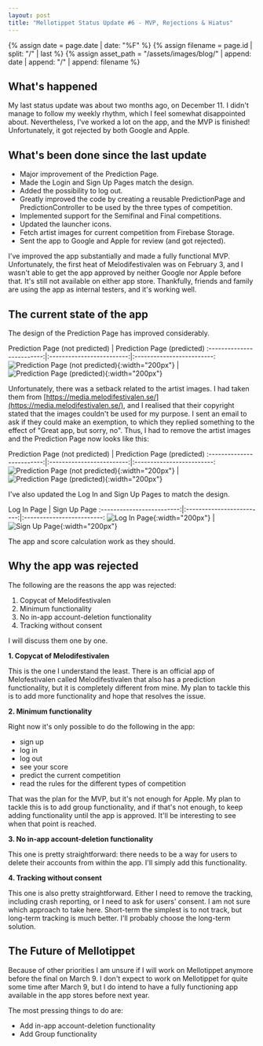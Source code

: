 ```yaml
---
layout: post
title: "Mellotippet Status Update #6 - MVP, Rejections & Hiatus"
---
```


{% assign date = page.date | date: "%F" %}
{% assign filename = page.id | split: "/" | last %}
{% assign asset_path = "/assets/images/blog/" | append: date | append: "/" | append: filename %}

## What's happened
 
My last status update was about two months ago, on December 11. I didn't manage to follow my weekly rhythm, which I feel somewhat disappointed about. Nevertheless, I've worked a lot on the app, and the MVP is finished! Unfortunately, it got rejected by both Google and Apple.

## What's been done since the last update

- Major improvement of the Prediction Page.
- Made the Login and Sign Up Pages match the design.
- Added the possibility to log out.
- Greatly improved the code by creating a reusable PredictionPage and PredictionController to be used by the three types of competition.
- Implemented support for the Semifinal and Final competitions.
- Updated the launcher icons.
- Fetch artist images for current competition from Firebase Storage.
- Sent the app to Google and Apple for review (and got rejected).

I've improved the app substantially and made a fully functional MVP. Unfortunately, the first heat of Melodifestivalen was on February 3, and I wasn't able to get the app approved by neither Google nor Apple before that. It's still not available on either app store. Thankfully, friends and family are using the app as internal testers, and it's working well. 

## The current state of the app

The design of the Prediction Page has improved considerably.

Prediction Page (not predicted)                |  Prediction Page (predicted)
:-------------------------:|:-------------------------:|:-------------------------:
![Prediction Page (not predicted)]({{asset_path}}/prediction-page-not-predicted-with-artist.png){:width="200px"}  |  ![Prediction Page (predicted)]({{asset_path}}/prediction-page-predicted-with-artist.png){:width="200px"}

Unfortunately, there was a setback related to the artist images. I had taken them from [https://media.melodifestivalen.se/](https://media.melodifestivalen.se/), and I realised that their copyright stated that the images couldn't be used for my purpose. I sent an email to ask if they could make an exemption, to which they replied something to the effect of "Great app, but sorry, no". Thus, I had to remove the artist images and the Prediction Page now looks like this:

Prediction Page (not predicted)                |  Prediction Page (predicted)
:-------------------------:|:-------------------------:|:-------------------------:
![Prediction Page (not predicted)]({{asset_path}}/prediction-page-not-predicted.png){:width="200px"}  |  ![Prediction Page (predicted)]({{asset_path}}/prediction-page-predicted.png){:width="200px"}

I've also updated the Log In and Sign Up Pages to match the design.

Log In Page |         Sign Up Page
:-------------------------:|:-------------------------:|:-------------------------:
![Log In Page]({{asset_path}}/log-in-page.png){:width="200px"} |  ![Sign Up Page]({{asset_path}}/sign-up-page.png){:width="200px"}

The app and score calculation work as they should.

## Why the app was rejected

The following are the reasons the app was rejected:

1. Copycat of Melodifestivalen
2. Minimum functionality
3. No in-app account-deletion functionality
4. Tracking without consent

I will discuss them one by one.

**1. Copycat of Melodifestivalen**

This is the one I understand the least. There is an official app of Melofestivalen called Melodifestivalen that also has a prediction functionality, but it is completely different from mine. My plan to tackle this is to add more functionality and hope that resolves the issue.

**2. Minimum functionality**

Right now it's only possible to do the following in the app:

- sign up
- log in
- log out
- see your score
- predict the current competition
- read the rules for the different types of competition

That was the plan for the MVP, but it's not enough for Apple. My plan to tackle this is to add group functionality, and if that's not enough, to keep adding functionality until the app is approved. It'll be interesting to see when that point is reached.

**3. No in-app account-deletion functionality**

This one is pretty straightforward: there needs to be a way for users to delete their accounts from within the app. I'll simply add this functionality.

**4. Tracking without consent**

This one is also pretty straightforward. Either I need to remove the tracking, including crash reporting, or I need to ask for users' consent. I am not sure which approach to take here. Short-term the simplest is to not track, but long-term tracking is much better. I'll probably choose the long-term solution.

## The Future of Mellotippet
Because of other priorities I am unsure if I will work on Mellotippet anymore before the final on March 9. I don't expect to work on Mellotippet for quite some time after March 9, but I do intend to have a fully functioning app available in the app stores before next year.

The most pressing things to do are:
- Add in-app account-deletion functionality
- Add Group functionality

